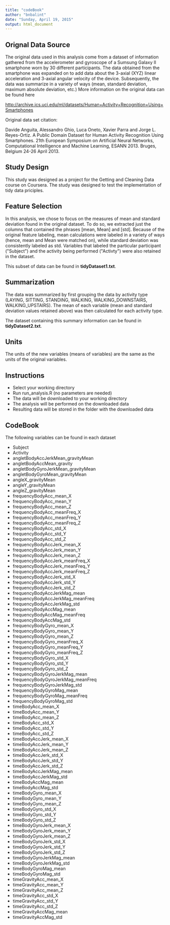 ```yaml
---
title: "codeBook"
author: "bnbalint"
date: "Sunday, April 19, 2015"
output: html_document
---
```



## Orignal Data Source


The original data used in this analysis come from a dataset of information gathered from the accelerometer and 
gyroscope of a Sumsung Galaxy II smartphone worn by 30 different participants. The data obtained from the smartphone was expanded on to add data about the 3-axial (XYZ) linear acceleration and 3-axial angular velocity of the device. Subsequently, the data was summarize in a variety of ways (mean, standard deviation, maximum absolute deviation, etc.) More information on the original data can be found here

<http://archive.ics.uci.edu/ml/datasets/Human+Activity+Recognition+Using+Smartphones>

Original data set citation:

Davide Anguita, Alessandro Ghio, Luca Oneto, Xavier Parra and Jorge L. Reyes-Ortiz. A Public Domain Dataset for Human Activity Recognition Using Smartphones. 21th European Symposium on Artificial Neural Networks, Computational Intelligence and Machine Learning, ESANN 2013. Bruges, Belgium 24-26 April 2013. 

## Study Design

This study was designed as a project for the Getting and Cleaning Data course on Coursera. The study was designed to test the implementation of tidy data priciples. 


## Feature Selection

In this analysis, we chose to focus on the measures of mean and standard deviation found in the original dataset. To do so, we extracted just the columns that contained the phrases [mean, Mean] and [std]. Because of the original feature labeling, mean calculations were labeled in a variety of ways (hence, mean and Mean were matched on), while standard deviation was consistently labeled as std. Variables that labeled the particular participant ("Subject") and the activity being performed ("Activty") were also retained in the dataset.

This subset of data can be found in **tidyDataset1.txt**.


## Summarization

The data was summarized by first grouping the data by activity type (LAYING, SITTING, STANDING, WALKING, WALKING_DOWNSTAIRS, WALKING_UPSTAIRS). The mean of each variable (mean and standard deviation values retained above) was then calculated for each activity type. 

The dataset containing this summary information can be found in **tidyDataset2.txt**.


## Units
The units of the new variables (means of variables) are the same as the units of the original variables. 


## Instructions

- Select your working directory
- Run run_analysis.R (no parameters are needed)
- The data will be downloaded to your working directory
- The analysis will be performed on the downloaded data
- Resulting data will be stored in the folder with the downloaded data


## CodeBook

The following variables can be found in each dataset

- Subject
- Activity
- angletBodyAccJerkMean_gravityMean
- angletBodyAccMean_gravity
- angletBodyGyroJerkMean_gravityMean
- angletBodyGyroMean_gravityMean
- angleX_gravityMean
- angleY_gravityMean
- angleZ_gravityMean
- frequencyBodyAcc_mean_X
- frequencyBodyAcc_mean_Y
- frequencyBodyAcc_mean_Z
- frequencyBodyAcc_meanFreq_X
- frequencyBodyAcc_meanFreq_Y
- frequencyBodyAcc_meanFreq_Z
- frequencyBodyAcc_std_X
- frequencyBodyAcc_std_Y
- frequencyBodyAcc_std_Z
- frequencyBodyAccJerk_mean_X
- frequencyBodyAccJerk_mean_Y
- frequencyBodyAccJerk_mean_Z
- frequencyBodyAccJerk_meanFreq_X
- frequencyBodyAccJerk_meanFreq_Y
- frequencyBodyAccJerk_meanFreq_Z
- frequencyBodyAccJerk_std_X
- frequencyBodyAccJerk_std_Y
- frequencyBodyAccJerk_std_Z
- frequencyBodyAccJerkMag_mean
- frequencyBodyAccJerkMag_meanFreq
- frequencyBodyAccJerkMag_std
- frequencyBodyAccMag_mean
- frequencyBodyAccMag_meanFreq
- frequencyBodyAccMag_std
- frequencyBodyGyro_mean_X
- frequencyBodyGyro_mean_Y
- frequencyBodyGyro_mean_Z
- frequencyBodyGyro_meanFreq_X
- frequencyBodyGyro_meanFreq_Y
- frequencyBodyGyro_meanFreq_Z
- frequencyBodyGyro_std_X
- frequencyBodyGyro_std_Y
- frequencyBodyGyro_std_Z
- frequencyBodyGyroJerkMag_mean
- frequencyBodyGyroJerkMag_meanFreq
- frequencyBodyGyroJerkMag_std
- frequencyBodyGyroMag_mean
- frequencyBodyGyroMag_meanFreq
- frequencyBodyGyroMag_std
- timeBodyAcc_mean_X
- timeBodyAcc_mean_Y
- timeBodyAcc_mean_Z
- timeBodyAcc_std_X
- timeBodyAcc_std_Y
- timeBodyAcc_std_Z
- timeBodyAccJerk_mean_X
- timeBodyAccJerk_mean_Y
- timeBodyAccJerk_mean_Z
- timeBodyAccJerk_std_X
- timeBodyAccJerk_std_Y
- timeBodyAccJerk_std_Z
- timeBodyAccJerkMag_mean
- timeBodyAccJerkMag_std
- timeBodyAccMag_mean
- timeBodyAccMag_std
- timeBodyGyro_mean_X
- timeBodyGyro_mean_Y
- timeBodyGyro_mean_Z
- timeBodyGyro_std_X
- timeBodyGyro_std_Y
- timeBodyGyro_std_Z
- timeBodyGyroJerk_mean_X
- timeBodyGyroJerk_mean_Y
- timeBodyGyroJerk_mean_Z
- timeBodyGyroJerk_std_X
- timeBodyGyroJerk_std_Y
- timeBodyGyroJerk_std_Z
- timeBodyGyroJerkMag_mean
- timeBodyGyroJerkMag_std
- timeBodyGyroMag_mean
- timeBodyGyroMag_std
- timeGravityAcc_mean_X
- timeGravityAcc_mean_Y
- timeGravityAcc_mean_Z
- timeGravityAcc_std_X
- timeGravityAcc_std_Y
- timeGravityAcc_std_Z
- timeGravityAccMag_mean
- timeGravityAccMag_std





